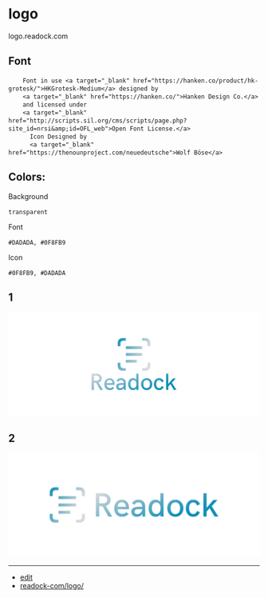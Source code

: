 # logo
logo.readock.com

## Font


        Font in use <a target="_blank" href="https://hanken.co/product/hk-grotesk/">HKGrotesk-Medium</a> designed by
        <a target="_blank" href="https://hanken.co/">Hanken Design Co.</a>
        and licensed under
        <a target="_blank" href="http://scripts.sil.org/cms/scripts/page.php?site_id=nrsi&amp;id=OFL_web">Open Font License.</a>
          Icon Designed by
          <a target="_blank" href="https://thenounproject.com/neuedeutsche">Wolf Böse</a>

## Colors:



Background


    transparent


Font
        
    #DADADA, #0F8FB9

Icon
    
    #0F8FB9, #DADADA

## 1
![1/cover.png](1/cover.png)

## 2
![2/cover.png](2/cover.png)

---

+ [edit](https://github.com/readock-com/logo/edit/main/README.md)
+ [readock-com/logo/](https://github.com/readock-com/logo/)



